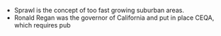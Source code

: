 - Sprawl is the concept of too fast growing suburban areas.
- Ronald Regan was the governor of California and put in place CEQA, which requires pub